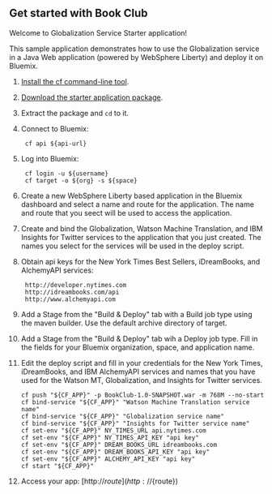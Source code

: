 Get started with Book Club
-----------------------------------
Welcome to Globalization Service Starter application!

This sample application demonstrates how to use the Globalization service in a Java Web application (powered by WebSphere Liberty) and deploy it on Bluemix.

1. [Install the cf command-line tool](${doc-url}/#starters/BuildingWeb.html#install_cf).
2. [Download the starter application package](${ace-url}/rest/apps/${app-guid}/starter-download).
3. Extract the package and `cd` to it.
4. Connect to Bluemix:

		cf api ${api-url}

5. Log into Bluemix:

		cf login -u ${username}
		cf target -o ${org} -s ${space}
		
6. Create a new WebSphere Liberty based application in the Bluemix dashboard and select 
a name and route for the application. The name and route that you seect 
will be used to access the application.

7. Create and bind the Globalization, Watson Machine Translation, and IBM Insights for Twitter services
to the application that you just created. The names you select for the services will be used in the
deploy script.
   

8. Obtain api keys for the New York Times Best Sellers, iDreamBooks, and AlchemyAPI services:

		http://developer.nytimes.com
		http://idreambooks.com/api
		http://www.alchemyapi.com
	 
9. Add a Stage from the "Build & Deploy" tab with a Build job type using the maven builder. Use the default archive directory of target.

10. Add a Stage from the "Build & Deploy" tab wih a Deploy job type. Fill in the fields for your Bluemix organization, space, and application name.

11. Edit the deploy script and fill in your credentials for 
the New York Times, iDreamBooks, and IBM AlchemyAPI services and names that you have used for the 
Watson MT, Globalization, and Insights for Twitter services.

		cf push "${CF_APP}" -p BookClub-1.0-SNAPSHOT.war -m 768M --no-start
		cf bind-service "${CF_APP}" "Watson Machine Translation service name"
		cf bind-service "${CF_APP}" "Globalization service name"
		cf bind-service "${CF_APP}" "Insights for Twitter service name"
		cf set-env "${CF_APP}" NY_TIMES_URL api.nytimes.com
		cf set-env "${CF_APP}" NY_TIMES_API_KEY "api key"
		cf set-env "${CF_APP}" DREAM_BOOKS_URL idreambooks.com
		cf set-env "${CF_APP}" DREAM_BOOKS_API_KEY "api key"
		cf set-env "${CF_APP}" ALCHEMY_API_KEY "api key" 
		cf start "${CF_APP}"

12. Access your app: [http://${route}](http://${route})
